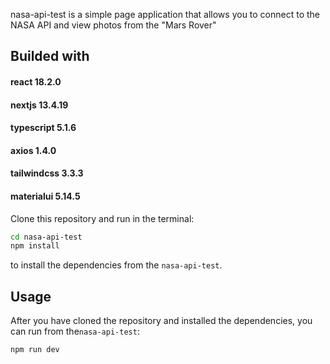 nasa-api-test is a simple page application that allows you to connect to the NASA API and view photos from the "Mars Rover"

## Builded with
#### react 18.2.0
#### nextjs 13.4.19
#### typescript 5.1.6
#### axios 1.4.0
#### tailwindcss 3.3.3
#### materialui 5.14.5


Clone this repository and run in the terminal:
```sh 
cd nasa-api-test
npm install
``` 
to install the dependencies from the `nasa-api-test`.

## Usage

After you have cloned the repository and installed the dependencies, you can run from the`nasa-api-test`:
```sh 
npm run dev
```
